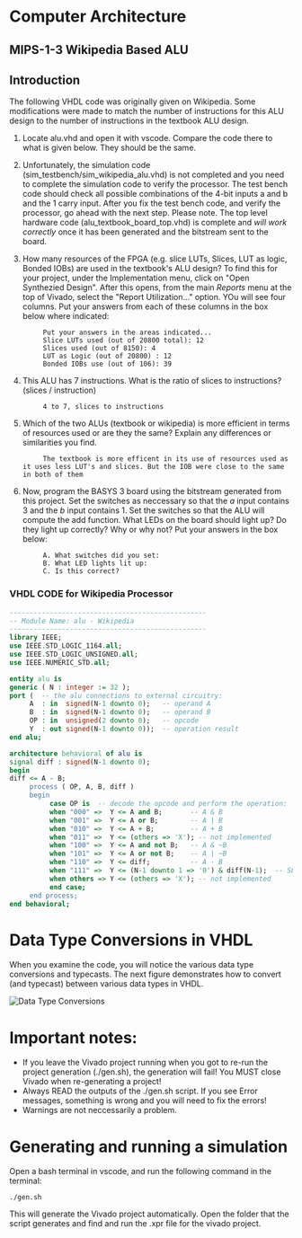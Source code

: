 # Computer Architecture
## MIPS-1-3 Wikipedia Based ALU

## Introduction

The following VHDL code was originally given on Wikipedia. Some modifications were made to match the number of instructions for this ALU design to the number of instructions in the textbook ALU design. 

1.	Locate alu.vhd and open it with vscode.  Compare the code there to what is given below. They should be the same. 

2. Unfortunately, the simulation code (sim_testbench/sim_wikipedia_alu.vhd) is not completed and you need to complete the simulation code to verify the processor. The test bench code should check all possible combinations of the 4-bit inputs a and b and the 1 carry input. After you fix the test bench code, and verify the processor, go ahead with the next step. Please note. The top level hardware code (alu_textbook_board_top.vhd) is complete and _will work correctly_ once it has been generated and the bitstream sent to the board. 

3.	How many resources of the FPGA  (e.g. slice LUTs, Slices, LUT as logic, Bonded IOBs) are used in the textbook's ALU design?	 To find this for your project, under the Implementation menu, click on "Open Synthezied Design". After this opens, from the main _Reports_ menu at the top of Vivado, select the "Report Utilization..." option. YOu will see four columns. Put your answers from each of these columns in the box below where indicated:
     ```
          Put your answers in the areas indicated...
          Slice LUTs used (out of 20800 total): 12
          Slices used (out of 8150): 4
          LUT as Logic (out of 20800) : 12 
          Bonded IOBs use (out of 106): 39
     ```				
4.	This ALU has 7 instructions. What is the ratio of slices to instructions? (slices / instruction)
     ```
          4 to 7, slices to instructions
     ```	
5. Which of the two ALUs (textbook or wikipedia) is more efficient in terms of resources used or are they the same? Explain any differences or similarities you find.

     ```
          The textbook is more efficent in its use of resources used as it uses less LUT's and slices. But the IOB were close to the same in both of them
     ```	

6. Now, program the BASYS 3 board using the bitstream generated from this project. Set the switches as neccessary so that the  _a_ input contains 3 and the _b_ input contains 1. Set the switches so that the ALU will compute the add function. What LEDs on the board should light up? Do they light up correctly? Why or why not? Put your answers in the box below:	
     ```
          A. What switches did you set:
          B. What LED lights lit up:
          C. Is this correct?
     ```	

### VHDL CODE for Wikipedia Processor
```vhdl
-------------------------------------------------
-- Module Name: alu - Wikipedia 
-------------------------------------------------
library IEEE;
use IEEE.STD_LOGIC_1164.all;
use IEEE.STD_LOGIC_UNSIGNED.all;
use IEEE.NUMERIC_STD.all;   

entity alu is
generic ( N : integer := 32 );
port (  -- the alu connections to external circuitry:
     A  : in  signed(N-1 downto 0);   -- operand A
     B  : in  signed(N-1 downto 0);   -- operand B
     OP : in  unsigned(2 downto 0);   -- opcode
     Y  : out signed(N-1 downto 0));  -- operation result
end alu;

architecture behavioral of alu is
signal diff : signed(N-1 downto 0);
begin
diff <= A - B;
     process ( OP, A, B, diff )
     begin
          case OP is  -- decode the opcode and perform the operation:
          when "000" =>  Y <= A and B;       -- A & B
          when "001" =>  Y <= A or B;        -- A | B
          when "010" =>  Y <= A + B;         -- A + B
          when "011" =>  Y <= (others => 'X'); -- not implemented
          when "100" =>  Y <= A and not B;   -- A & ~B
          when "101" =>  Y <= A or not B;    -- A | ~B
          when "110" =>  Y <= diff;          -- A - B
          when "111" =>  Y <= (N-1 downto 1 => '0') & diff(N-1);  -- SLT
          when others => Y <= (others => 'X'); -- not implemented
          end case; 
     end process;
end behavioral;
```

# Data Type Conversions in VHDL
When you examine the code, you will notice the various data type conversions and typecasts. The next figure demonstrates how to convert (and typecast) between various data types in VHDL.

![Data Type Conversions](VHDL_Conversions.jpg)

# Important notes:

* If you leave the Vivado project running when you got to re-run the project generation (./gen.sh), the generation will fail! You MUST close Vivado when re-generating a project!
* Always READ the outputs of the ./gen.sh script. If you see Error messages, something is wrong and you will need to fix the errors!
* Warnings are not neccessarily a problem.

# Generating and running a simulation
Open a bash terminal in vscode, and run the following command in the terminal:
```
./gen.sh
```
This will generate the Vivado project automatically. Open the folder that the script generates and find and run the .xpr file for the vivado project.





